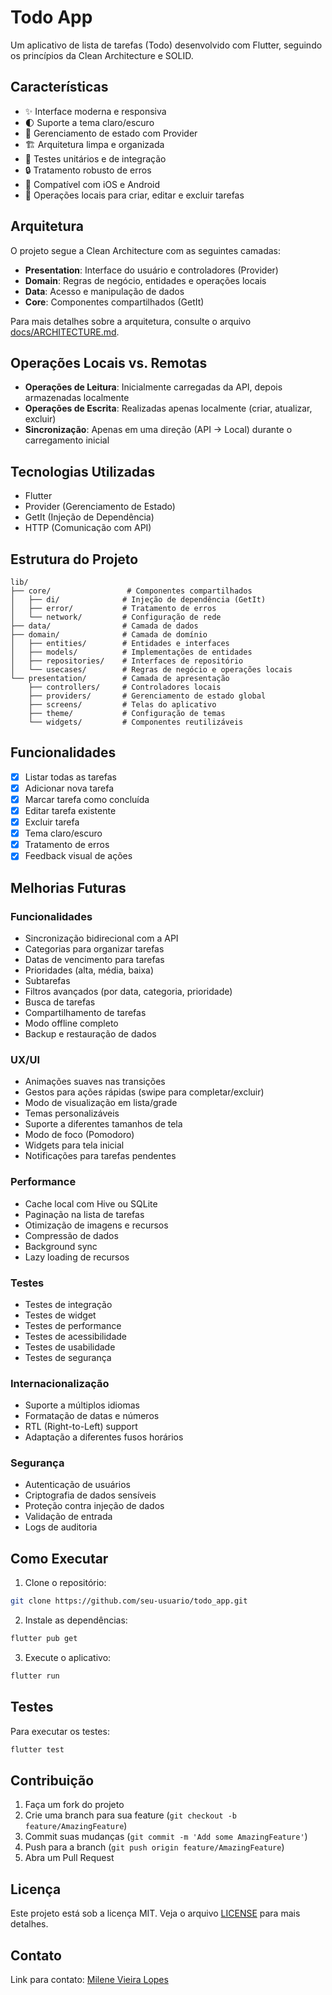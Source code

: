 # Todo App

Um aplicativo de lista de tarefas (Todo) desenvolvido com Flutter, seguindo os princípios da Clean Architecture e SOLID.

## Características

- ✨ Interface moderna e responsiva
- 🌓 Suporte a tema claro/escuro
- 🔄 Gerenciamento de estado com Provider
- 🏗️ Arquitetura limpa e organizada
- 🧪 Testes unitários e de integração
- 🔒 Tratamento robusto de erros
- 📱 Compatível com iOS e Android
- 🔄 Operações locais para criar, editar e excluir tarefas

## Arquitetura

O projeto segue a Clean Architecture com as seguintes camadas:

- **Presentation**: Interface do usuário e controladores (Provider)
- **Domain**: Regras de negócio, entidades e operações locais
- **Data**: Acesso e manipulação de dados
- **Core**: Componentes compartilhados (GetIt)

Para mais detalhes sobre a arquitetura, consulte o arquivo [docs/ARCHITECTURE.md](docs/ARCHITECTURE.md).

## Operações Locais vs. Remotas

- **Operações de Leitura**: Inicialmente carregadas da API, depois armazenadas localmente
- **Operações de Escrita**: Realizadas apenas localmente (criar, atualizar, excluir)
- **Sincronização**: Apenas em uma direção (API → Local) durante o carregamento inicial

## Tecnologias Utilizadas

- Flutter
- Provider (Gerenciamento de Estado)
- GetIt (Injeção de Dependência)
- HTTP (Comunicação com API)

## Estrutura do Projeto

```
lib/
├── core/                 # Componentes compartilhados
│   ├── di/              # Injeção de dependência (GetIt)
│   ├── error/           # Tratamento de erros
│   └── network/         # Configuração de rede
├── data/                # Camada de dados
├── domain/              # Camada de domínio
│   ├── entities/        # Entidades e interfaces
│   ├── models/          # Implementações de entidades
│   ├── repositories/    # Interfaces de repositório
│   └── usecases/        # Regras de negócio e operações locais
└── presentation/        # Camada de apresentação
    ├── controllers/     # Controladores locais
    ├── providers/       # Gerenciamento de estado global
    ├── screens/         # Telas do aplicativo
    ├── theme/           # Configuração de temas
    └── widgets/         # Componentes reutilizáveis
```

## Funcionalidades

- [x] Listar todas as tarefas
- [x] Adicionar nova tarefa
- [x] Marcar tarefa como concluída
- [x] Editar tarefa existente
- [x] Excluir tarefa
- [x] Tema claro/escuro
- [x] Tratamento de erros
- [x] Feedback visual de ações

## Melhorias Futuras

### Funcionalidades
- Sincronização bidirecional com a API
- Categorias para organizar tarefas
- Datas de vencimento para tarefas
- Prioridades (alta, média, baixa)
- Subtarefas
- Filtros avançados (por data, categoria, prioridade)
- Busca de tarefas
- Compartilhamento de tarefas
- Modo offline completo
- Backup e restauração de dados

### UX/UI
- Animações suaves nas transições
- Gestos para ações rápidas (swipe para completar/excluir)
- Modo de visualização em lista/grade
- Temas personalizáveis
- Suporte a diferentes tamanhos de tela
- Modo de foco (Pomodoro)
- Widgets para tela inicial
- Notificações para tarefas pendentes

### Performance
- Cache local com Hive ou SQLite
- Paginação na lista de tarefas
- Otimização de imagens e recursos
- Compressão de dados
- Background sync
- Lazy loading de recursos

### Testes
- Testes de integração
- Testes de widget
- Testes de performance
- Testes de acessibilidade
- Testes de usabilidade
- Testes de segurança

### Internacionalização
- Suporte a múltiplos idiomas
- Formatação de datas e números
- RTL (Right-to-Left) support
- Adaptação a diferentes fusos horários

### Segurança
- Autenticação de usuários
- Criptografia de dados sensíveis
- Proteção contra injeção de dados
- Validação de entrada
- Logs de auditoria

## Como Executar

1. Clone o repositório:
```bash
git clone https://github.com/seu-usuario/todo_app.git
```

2. Instale as dependências:
```bash
flutter pub get
```

3. Execute o aplicativo:
```bash
flutter run
```

## Testes

Para executar os testes:

```bash
flutter test
```

## Contribuição

1. Faça um fork do projeto
2. Crie uma branch para sua feature (`git checkout -b feature/AmazingFeature`)
3. Commit suas mudanças (`git commit -m 'Add some AmazingFeature'`)
4. Push para a branch (`git push origin feature/AmazingFeature`)
5. Abra um Pull Request

## Licença

Este projeto está sob a licença MIT. Veja o arquivo [LICENSE](LICENSE) para mais detalhes.

## Contato

Link para contato: [Milene Vieira Lopes](https://github.com/milenevi)

